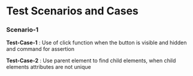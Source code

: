 # Test Scenarios and Cases
 
   ### Scenario-1
   **Test-Case-1** : Use of click function when the button is visible and hidden and command for assertion  

   **Test-Case-2** : Use parent element to find child elements, when child elements attributes are not unique
	


